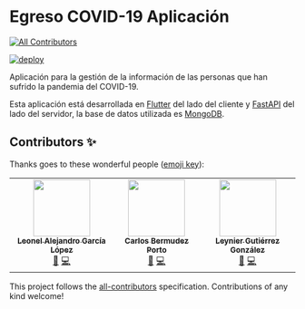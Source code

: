 # Egreso COVID-19 Aplicación
<!-- ALL-CONTRIBUTORS-BADGE:START - Do not remove or modify this section -->
[![All Contributors](https://img.shields.io/badge/all_contributors-3-orange.svg?style=flat-square)](#contributors-)
<!-- ALL-CONTRIBUTORS-BADGE:END -->

[![deploy](https://github.com/codestrange/egresocovid19-app/actions/workflows/deploy.yml/badge.svg?branch=main)](https://github.com/codestrange/egresocovid19-app/actions/workflows/deploy.yml)

Aplicación para la gestión de la información de las personas que han sufrido la pandemia del COVID-19.

Esta aplicación está desarrollada en [Flutter](https://flutter.dev) del lado del cliente y [FastAPI](https://fastapi.tiangolo.com) del lado del servidor, la base de datos utilizada es [MongoDB](https://www.mongodb.com/).

## Contributors ✨

Thanks goes to these wonderful people ([emoji key](https://allcontributors.org/docs/en/emoji-key)):

<!-- ALL-CONTRIBUTORS-LIST:START - Do not remove or modify this section -->
<!-- prettier-ignore-start -->
<!-- markdownlint-disable -->
<table>
  <tr>
    <td align="center"><a href="https://github.com/lagcleaner"><img src="https://avatars.githubusercontent.com/u/45600122?v=4?s=100" width="100px;" alt=""/><br /><sub><b>Leonel Alejandro García López</b></sub></a><br /><a href="#maintenance-lagcleaner" title="Maintenance">🚧</a> <a href="https://github.com/codestrange/egresocovid19-app/commits?author=lagcleaner" title="Code">💻</a></td>
    <td align="center"><a href="https://github.com/cbermudez97"><img src="https://avatars.githubusercontent.com/u/43155355?v=4?s=100" width="100px;" alt=""/><br /><sub><b>Carlos Bermudez Porto</b></sub></a><br /><a href="#maintenance-cbermudez97" title="Maintenance">🚧</a> <a href="https://github.com/codestrange/egresocovid19-app/commits?author=cbermudez97" title="Code">💻</a></td>
    <td align="center"><a href="http://leynier.github.io"><img src="https://avatars.githubusercontent.com/u/36774373?v=4?s=100" width="100px;" alt=""/><br /><sub><b>Leynier Gutiérrez González</b></sub></a><br /><a href="#maintenance-leynier" title="Maintenance">🚧</a> <a href="https://github.com/codestrange/egresocovid19-app/commits?author=leynier" title="Code">💻</a></td>
  </tr>
</table>

<!-- markdownlint-restore -->
<!-- prettier-ignore-end -->

<!-- ALL-CONTRIBUTORS-LIST:END -->

This project follows the [all-contributors](https://github.com/all-contributors/all-contributors) specification. Contributions of any kind welcome!